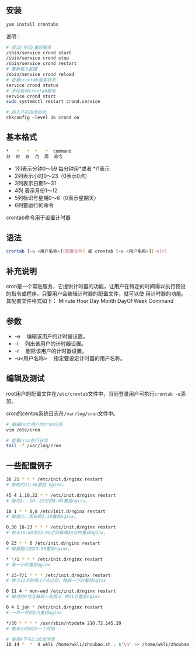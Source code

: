 ## 安装

```sh
yum install crontabs
```

说明：
```sh
# 启动/关闭/重启服务
/sbin/service crond start
/sbin/service crond stop
/sbin/service crond restart
# 重新载入配置
/sbin/service crond reload
# 查看crontab服务状态
service crond status
# 手动启动crontab服务
service crond start
sudo systemctl restart crond.service

# 加入开机自动启动
chkconfig –level 35 crond on
```

## 基本格式

```sh
*   *   *  *   *  command
分  时  日  月  周  命令
```

- 1列表示分钟0～59 每分钟用*或者 */1表示
- 2列表示小时0～23（0表示0点）
- 3列表示日期1～31
- 4列 表示月份1～12
- 5列标识号星期0～6（0表示星期天）
- 6列要运行的命令

crontab命令用于设置计时器

## 语法

```sh
crontab [-u <用户名称>][配置文件] 或 crontab [-u <用户名称>][-elr]
```

## 补充说明

cron是一个常驻服务，它提供计时器的功能，让用户在特定的时间得以执行预设的指令或程序。只要用户会编辑计时器的配置文件，就可以使 用计时器的功能。其配置文件格式如下：
  Minute Hour Day Month DayOFWeek Command

## 参数

  - -e 　编辑该用户的计时器设置。
  - -l 　列出该用户的计时器设置。
  - -r 　删除该用户的计时器设置。
  - -u<用户名称> 　指定要设定计时器的用户名称。

## 编辑及测试

root用户的配置文件在`/etc/crontab`文件中，当前登录用户可执行`crontab -e`添加。

cron的centos系统日志在`/var/log/cron`文件中。

```sh
# 编辑Root用户的cron任务
vim /etc/cron

# 查看cron执行日志
tail -f /var/log/cron
```




## 一些配置例子

```sh
30 21 * * * /etc/init.d/nginx restart
# 每晚的21:30重启 nginx。

45 4 1,10,22 * * /etc/init.d/nginx restart
# 每月1、 10、22日的4:45重启nginx。

10 1 * * 6,0 /etc/init.d/nginx restart
# 每周六、周日的1:10重启nginx。

0,30 18-23 * * * /etc/init.d/nginx restart
# 每天18:00至23:00之间每隔30分钟重启nginx。

0 23 * * 6 /etc/init.d/nginx restart
# 每星期六的23:00重启nginx。

* */1 * * * /etc/init.d/nginx restart
# 每一小时重启nginx

* 23-7/1 * * * /etc/init.d/nginx restart
# 晚上11点到早上7点之间，每隔一小时重启nginx

0 11 4 * mon-wed /etc/init.d/nginx restart
# 每月的4号与每周一到周三 的11点重启nginx

0 4 1 jan * /etc/init.d/nginx restart
# 一月一号的4点重启nginx

*/30 * * * * /usr/sbin/ntpdate 210.72.145.20
# 每半小时同步一下时间

# 每周4下午2:10发消息
10 14 *  *  4 wkli /home/wkli/zhoubao.sh . $'\n' >> /home/wkli/zhoubao.log 2>&1

```

